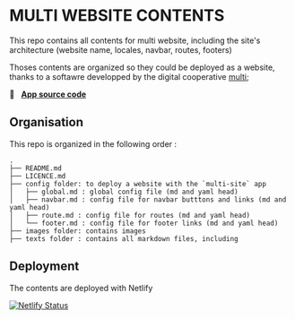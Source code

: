 # MULTI WEBSITE CONTENTS

This repo contains all contents for multi website, including the site's architecture (website name, locales, navbar, routes, footers)

Thoses contents are organized so they could be deployed as a website, thanks to a softawre developped by the digital cooperative [multi](https://multi.coop);

🚀 &nbsp; [**App source code**](https://github.com/multi-coop/multi-site-app)




## Organisation

This repo is organized in the following order : 

```
.
├── README.md
├── LICENCE.md
├── config folder: to deploy a website with the `multi-site` app
│   ├── global.md : global config file (md and yaml head)
│   ├── navbar.md : config file for navbar butttons and links (md and yaml head)
│   ├── route.md : config file for routes (md and yaml head)
│   └── footer.md : config file for footer links (md and yaml head)
├── images folder: contains images
├── texts folder : contains all markdown files, including 

```



## Deployment 

The contents are deployed with Netlify 

[![Netlify Status](https://api.netlify.com/api/v1/badges/5a774814-2a6a-4da7-a8b5-1cc3d654df2a/deploy-status)](https://app.netlify.com/sites/multi-site-app-test/deploys)


